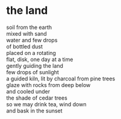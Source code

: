 # the land

soil from the earth<br/>
mixed with sand<br/>
water and few drops<br/>
of bottled dust<br/>
placed on a rotating<br/>
flat, disk, one day at a time<br/>
gently guiding the land<br/>
few drops of sunlight<br/>
a guided kiln, lit by charcoal from pine trees<br/>
glaze with rocks from deep below<br/>
and cooled under<br/> 
the shade of cedar trees<br/>
so we may drink tea, wind down<br/>
and bask in the sunset
